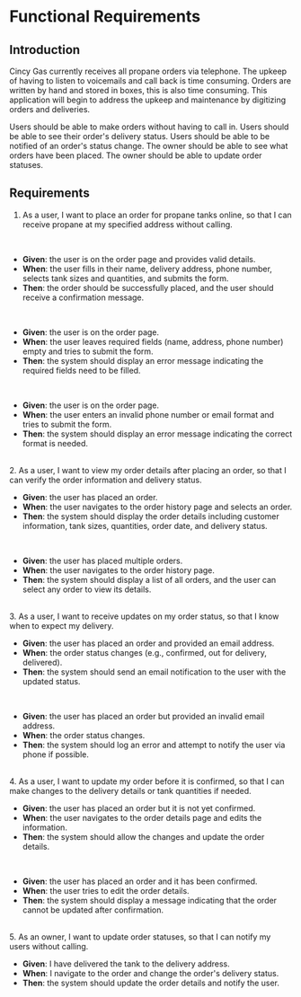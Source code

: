 # Functional Requirements

## Introduction
Cincy Gas currently receives all propane orders via telephone. The upkeep of having to listen to voicemails and call back is time consuming. Orders are written by hand and stored in boxes, this is also time consuming. This application will begin to address the upkeep and maintenance by digitizing orders and deliveries.

Users should be able to make orders without having to call in.
Users should be able to see their order's delivery status.
Users should be able to be notified of an order's status change.
The owner should be able to see what orders have been placed.
The owner should be able to update order statuses.

## Requirements
1. As a user, I want to place an order for propane tanks online, so that I can receive propane at my specified address without calling.
<br>
<ul>
  <li><strong>Given</strong>: the user is on the order page and provides valid details.</li>
  <li><strong>When</strong>: the user fills in their name, delivery address, phone number, selects tank sizes and quantities, and submits the form.</li>
  <li><strong>Then</strong>: the order should be successfully placed, and the user should receive a confirmation message.</li>
</ul>
<br>
<ul>
  <li><strong>Given</strong>: the user is on the order page.</li>
  <li><strong>When</strong>: the user leaves required fields (name, address, phone number) empty and tries to submit the form.</li>
  <li><strong>Then</strong>: the system should display an error message indicating the required fields need to be filled.</li>
</ul>
<br>
<ul>
  <li><strong>Given</strong>: the user is on the order page.</li>
  <li><strong>When</strong>: the user enters an invalid phone number or email format and tries to submit the form.</li>
  <li><strong>Then</strong>: the system should display an error message indicating the correct format is needed.</li>
</ul>
<br>
2. As a user, I want to view my order details after placing an order, so that I can verify the order information and delivery status.
<br>
<ul>
  <li><strong>Given</strong>: the user has placed an order.</li>
  <li><strong>When</strong>: the user navigates to the order history page and selects an order.</li>
  <li><strong>Then</strong>: the system should display the order details including customer information, tank sizes, quantities, order date, and delivery status.</li>
</ul>
<br>
<ul>
  <li><strong>Given</strong>: the user has placed multiple orders.</li>
  <li><strong>When</strong>: the user navigates to the order history page.</li>
  <li><strong>Then</strong>: the system should display a list of all orders, and the user can select any order to view its details.</li>
</ul>
<br>
3. As a user, I want to receive updates on my order status, so that I know when to expect my delivery.
<br>
<ul>
  <li><strong>Given</strong>: the user has placed an order and provided an email address.</li>
  <li><strong>When</strong>: the order status changes (e.g., confirmed, out for delivery, delivered).</li>
  <li><strong>Then</strong>: the system should send an email notification to the user with the updated status.</li>
</ul>
<br>
<ul>
  <li><strong>Given</strong>: the user has placed an order but provided an invalid email address.</li>
  <li><strong>When</strong>: the order status changes.</li>
  <li><strong>Then</strong>: the system should log an error and attempt to notify the user via phone if possible.</li>
</ul>
<br>
4. As a user, I want to update my order before it is confirmed, so that I can make changes to the delivery details or tank quantities if needed.
<br>
<ul>
  <li><strong>Given</strong>: the user has placed an order but it is not yet confirmed.</li>
  <li><strong>When</strong>: the user navigates to the order details page and edits the information.</li>
  <li><strong>Then</strong>: the system should allow the changes and update the order details.</li>
</ul>
<br>
<ul>
  <li><strong>Given</strong>: the user has placed an order and it has been confirmed.</li>
  <li><strong>When</strong>: the user tries to edit the order details.</li>
  <li><strong>Then</strong>: the system should display a message indicating that the order cannot be updated after confirmation.</li>
</ul>
<br>
5. As an owner, I want to update order statuses, so that I can notify my users without calling.
<br>
<ul>
  <li><strong>Given</strong>: I have delivered the tank to the delivery address.</li>
  <li><strong>When</strong>: I navigate to the order and change the order's delivery status.</li>
  <li><strong>Then</strong>: the system should update the order details and notify the user.</li>
</ul>
